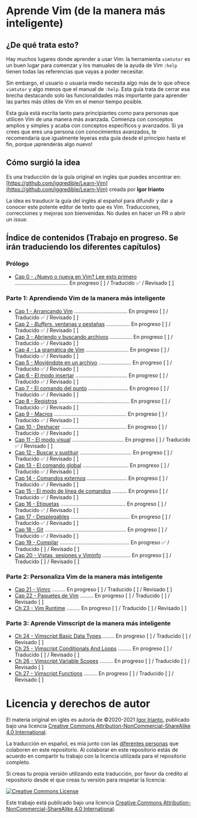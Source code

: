 # Aprende Vim (de la manera más inteligente)

## ¿De qué trata esto?

Hay muchos lugares donde aprender a usar Vim: la herramienta `vimtutor` es un buen lugar para comenzar y los manuales de la ayuda de Vim `:help` tienen todas las referencias que vayas a poder necesitar.

Sin embargo, el usuario o usuaria medio necesita algo más de lo que ofrece `vimtutor` y algo menos que el manual de `:help`. Esta guía trata de cerrar esa brecha destacando solo las funcionalidades más importante para aprender las partes más útiles de Vim en el menor tiempo posible.

Esta guía está escrita tanto para principiantes como para personas que utilicen Vim de una manera más avanzada. Comienza con conceptos amplios y simples y acaba con conceptos específicos y avanzados. Si ya crees que eres una persona con conocimientos avanzados, te recomendaría que igualmente leyeras esta guía desde el principio hasta el fin, porque ¡aprenderás algo nuevo!

## Cómo surgió la idea
Es una traducción de la guía original en inglés que puedes encontrar en: [https://github.com/iggredible/Learn-Vim](https://github.com/iggredible/Learn-Vim) creada por **Igor Irianto**

La idea es trauducir la guía del inglés al español para difundir y dar a conocer este potente editor de texto que es Vim. Traducciones, correcciones y mejoras son bienvenidas. No dudes en hacer un PR o abrir un *issue*.

## Índice de contenidos (Trabajo en progreso. Se irán traduciendo los diferentes capítulos)

### Prólogo

- [Cap 0     - ¿Nuevo o nueva en Vim? Lee esto primero](./ch00_new_to_vim_read_this_first.md) .................................... En progreso [ ] / Traducido ✅  / Revisado [ ]

### Parte 1: Aprendiendo Vim de la manera más inteligente

- [Cap 1  - Arrancando Vim](./ch01_starting_vim.md) .................................... En progreso [ ]  / Traducido ✅ / Revisado [ ]
- [Cap 2  - *Buffers*, ventanas y pestañas](./ch02_buffers_windows_tabs.md) ................ En progreso [ ]  / Traducido ✅  / Revisado [ ]
- [Cap 3  - Abriendo y buscando archivos](./ch03_opening_and_searching_files.md) ............... En progreso [ ]  / Traducido ✅  / Revisado [ ]
- [Cap 4  - La gramática de Vim](./ch04_vim_grammar.md) ............................. En progreso [ ] / Traducido ✅ / Revisado [ ]
- [Cap 5  - Moviéndote en un archivo](./ch05_moving_in_file.md) ...................... En progreso [ ] / Traducido ✅ / Revisado [ ]
- [Cap 6  - El modo insertar](./ch06_insert_mode.md) ................................... En progreso [ ] / Traducido ✅ / Revisado [ ]
- [Cap 7  - El comando del punto](./ch07_the_dot_command.md) ........................... En progreso [ ] / Traducido ✅ / Revisado [ ]
- [Cap 8  - Registros](./ch08_registers.md) ................................................ En progreso [ ] / Traducido ✅ / Revisado [ ]
- [Cap 9  - Macros](./ch09_macros.md) ................................................. En progreso [ ] / Traducido ✅ / Revisado [ ]
- [Cap 10 - Deshacer](./ch10_undo.md) ............................................ En progreso [ ] / Traducido ✅ / Revisado [ ]
- [Cap 11 - El modo visual](./ch11_visual_mode.md) ................................... En progreso [ ] / Traducido ✅ / Revisado [ ]
- [Cap 12 - Buscar y sustituir](./ch12_search_and_substitute.md) ................................... En progreso [ ] / Traducido ✅ / Revisado [ ]
- [Cap 13 - El comando global](./ch13_the_global_command.md) ............................... En progreso [ ] / Traducido ✅ / Revisado [ ]
- [Cap 14 - Comandos externos](./ch14_external_commands.md) ........................... En progreso [ ] / Traducido ✅ / Revisado [ ]
- [Cap 15 - El modo de línea de comandos](./ch15_command-line_mode.md) .......... En progreso [ ] / Traducido ✅ / Revisado [ ]
- [Cap 16 - Etiquetas](./ch16_tags.md) ............................................ En progreso [ ] / Traducido ✅ / Revisado [ ]
- [Cap 17 - Desplegables](./ch17_fold.md) ........................................ En progreso [ ] / Traducido ✅ / Revisado [ ]
- [Cap 18 - Git](./ch18_git.md) ....................................................... En progreso [ ] / Traducido ✅ / Revisado [ ]
- [Cap 19 - Compilar](./ch19_compile.md) ............................................... En progreso ✅ / Traducido [ ] / Revisado [ ]
- [Cap 20 - Vistas, sesiones y Viminfo](./ch20_views_sessions_viminfo.md) ................... En progreso [ ] / Traducido [ ] / Revisado [ ] 

### Parte 2: Personaliza Vim de la manera más inteligente

- [Cap 21 - Vimrc](./ch21_vimrc.md) ......... En progreso [ ] / Traducido [ ] / Revisado [ ] 
- [Cap 22 - Paquetes de Vim](./ch22_vim_packages.md)  ......... En progreso [ ] / Traducido [ ] / Revisado [ ]                           
- [Ch 23 - Vim Runtime](./ch23_vim_runtime.md) ......... En progreso [ ] / Traducido [ ] / Revisado [ ] 

### Parte 3: Aprende Vimscript de la manera más inteligente

- [Ch 24 - Vimscript Basic Data Types](./ch24_vimscript_basic_data_types.md)......... En progreso [ ] / Traducido [ ] / Revisado [ ] 
- [Ch 25 - Vimscript Conditionals And Loops](./ch25_vimscript_conditionals_and_loops.md) ......... En progreso [ ] / Traducido [ ] / Revisado [ ] 
- [Ch 26 - Vimscript Variable Scopes](./ch26_vimscript_variables_scopes.md) ......... En progreso [ ] / Traducido [ ] / Revisado [ ] 
- [Ch 27 - Vimscript Functions](./ch27_vimscript_functions.md)  ......... En progreso [ ] / Traducido [ ] / Revisado [ ] 


# Licencia y derechos de autor
El materia original en iglés es autoría de ©2020-2021 [Igor Irianto.](https://github.com/iggredible/Learn-Vim) publicado bajo una licencia <a rel="license" href="http://creativecommons.org/licenses/by-nc-sa/4.0/">Creative Commons Attribution-NonCommercial-ShareAlike 4.0 International</a>.

La traducción en español, es mía junto con las [diferentes personas](https://github.com/victorhck/learn-Vim-es/graphs/contributors) que colaboren en este repositorio. Al colaborar en este repositorio estás de acuerdo en compartir tu trabajo con la licencia utilizada para el repositorio completo.

Si creas tu propia versión utilizando esta traducción, por favor da crédito al repositorio desde el que creas tu versión para respetar la licencia:

<a rel="license" href="http://creativecommons.org/licenses/by-nc-sa/4.0/"><img alt="Creative Commons License" style="border-width:0" src="https://licensebuttons.net/l/by-nc-sa/4.0/88x31.png" /></a><br />

Este trabajo está publicado bajo una licencia <a rel="license" href="http://creativecommons.org/licenses/by-nc-sa/4.0/">Creative Commons Attribution-NonCommercial-ShareAlike 4.0 International</a>.

